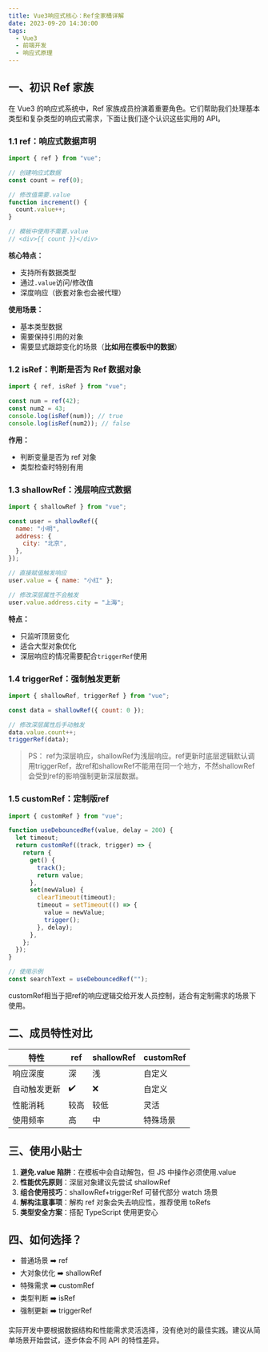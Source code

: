 ```yaml
---
title: Vue3响应式核心：Ref全家桶详解
date: 2023-09-20 14:30:00
tags:
  - Vue3
  - 前端开发
  - 响应式原理
---
```


## 一、初识 Ref 家族

在 Vue3 的响应式系统中，Ref 家族成员扮演着重要角色。它们帮助我们处理基本类型和复杂类型的响应式需求，下面让我们逐个认识这些实用的 API。

### 1.1 ref：响应式数据声明

```javascript
import { ref } from "vue";

// 创建响应式数据
const count = ref(0);

// 修改值需要.value
function increment() {
  count.value++;
}

// 模板中使用不需要.value
// <div>{{ count }}</div>
```

**核心特点：**

- 支持所有数据类型
- 通过`.value`访问/修改值
- 深度响应（嵌套对象也会被代理）

**使用场景：**

- 基本类型数据
- 需要保持引用的对象
- 需要显式跟踪变化的场景（**比如用在模板中的数据**）

### 1.2 isRef：判断是否为 Ref 数据对象

```javascript
import { ref, isRef } from "vue";

const num = ref(42);
const num2 = 43;
console.log(isRef(num)); // true
console.log(isRef(num2)); // false
```

**作用：**

- 判断变量是否为 ref 对象
- 类型检查时特别有用

### 1.3 shallowRef：浅层响应式数据

```javascript
import { shallowRef } from "vue";

const user = shallowRef({
  name: "小明",
  address: {
    city: "北京",
  },
});

// 直接赋值触发响应
user.value = { name: "小红" };

// 修改深层属性不会触发
user.value.address.city = "上海";
```

**特点：**

- 只监听顶层变化
- 适合大型对象优化
- 深层响应的情况需要配合`triggerRef`使用

### 1.4 triggerRef：强制触发更新

```javascript
import { shallowRef, triggerRef } from "vue";

const data = shallowRef({ count: 0 });

// 修改深层属性后手动触发
data.value.count++;
triggerRef(data);
```
> PS： ref为深层响应，shallowRef为浅层响应。ref更新时底层逻辑默认调用triggerRef，故ref和shallowRef不能用在同一个地方，不然shallowRef会受到ref的影响强制更新深层数据。

### 1.5 customRef：定制版ref

```javascript
import { customRef } from "vue";

function useDebouncedRef(value, delay = 200) {
  let timeout;
  return customRef((track, trigger) => {
    return {
      get() {
        track();
        return value;
      },
      set(newValue) {
        clearTimeout(timeout);
        timeout = setTimeout(() => {
          value = newValue;
          trigger();
        }, delay);
      },
    };
  });
}

// 使用示例
const searchText = useDebouncedRef("");
```

customRef相当于把ref的响应逻辑交给开发人员控制，适合有定制需求的场景下使用。

## 二、成员特性对比

| 特性         | ref  | shallowRef | customRef |
| ------------ | ---- | ---------- | --------- |
| 响应深度     | 深   | 浅         | 自定义    |
| 自动触发更新 | ✔️   | ❌         | 自定义    |
| 性能消耗     | 较高 | 较低       | 灵活      |
| 使用频率     | 高   | 中         | 特殊场景  |

## 三、使用小贴士

1. **避免.value 陷阱**：在模板中会自动解包，但 JS 中操作必须使用.value
2. **性能优先原则**：深层对象建议先尝试 shallowRef
3. **组合使用技巧**：shallowRef+triggerRef 可替代部分 watch 场景
4. **解构注意事项**：解构 ref 对象会失去响应性，推荐使用 toRefs
5. **类型安全方案**：搭配 TypeScript 使用更安心

## 四、如何选择？

- 普通场景 ➡️ ref
- 大对象优化 ➡️ shallowRef
- 特殊需求 ➡️ customRef
- 类型判断 ➡️ isRef
- 强制更新 ➡️ triggerRef

实际开发中要根据数据结构和性能需求灵活选择，没有绝对的最佳实践。建议从简单场景开始尝试，逐步体会不同 API 的特性差异。
